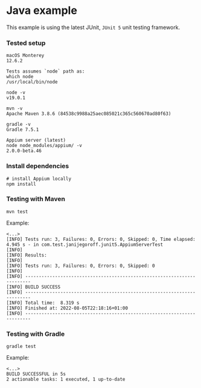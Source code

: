 # Java example

This example is using the latest JUnit, `JUnit 5` unit testing framework.

### Tested setup

```
macOS Monterey
12.6.2
```
```
Tests assumes `node` path as:
which node
/usr/local/bin/node

node -v
v19.0.1
```
```
mvn -v
Apache Maven 3.8.6 (84538c9988a25aec085021c365c560670ad80f63)
```
```
gradle -v
Gradle 7.5.1
```
```
Appium server (latest)
node node_modules/appium/ -v
2.0.0-beta.46
```

### Install dependencies

```
# install Appium locally
npm install
```

### Testing with Maven

```
mvn test
```
Example:
```
<...>
[INFO] Tests run: 3, Failures: 0, Errors: 0, Skipped: 0, Time elapsed: 4.945 s - in com.test.janijegoroff.junit5.AppiumServerTest
[INFO]
[INFO] Results:
[INFO]
[INFO] Tests run: 3, Failures: 0, Errors: 0, Skipped: 0
[INFO]
[INFO] ------------------------------------------------------------------------
[INFO] BUILD SUCCESS
[INFO] ------------------------------------------------------------------------
[INFO] Total time:  8.319 s
[INFO] Finished at: 2022-08-05T22:18:16+01:00
[INFO] ------------------------------------------------------------------------
```

### Testing with Gradle

```
gradle test
```
Example:
```
<...>
BUILD SUCCESSFUL in 5s
2 actionable tasks: 1 executed, 1 up-to-date
```

